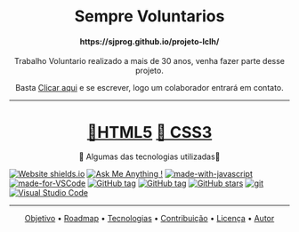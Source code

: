 <h1 align="center">Sempre Voluntarios</h1> 
<h4 align="center">https://sjprog.github.io/projeto-lclh/</h4> 

<p align="center">Trabalho Voluntario realizado a mais de 30 anos, venha fazer parte desse projeto.</p>
<p align="center">Basta <a href="https://sjprog.github.io/projeto-lclh/">Clicar aqui</a> e se escrever, logo um colaborador entrará em contato.</p>
<hr>

<h1 align="center">
    <a href="https://www.w3schools.com/html/default.asp">🔗HTML5</a>
    <a href="https://www.w3schools.com/css/">🔗 CSS3</a>
</h1>


<p align="center">🚀 Algumas das tecnologias utilizadas🚀</p>


[![Website shields.io](https://img.shields.io/website-up-down-green-red/http/shields.io.svg)](http://shields.io/)
[![Ask Me Anything !](https://img.shields.io/badge/Ask%20me-anything-1abc9c.svg)](https://GitHub.com/Naereen/ama)
[![made-with-javascript](https://img.shields.io/badge/Made%20with-JavaScript-1f425f.svg)](https://www.javascript.com)
[![made-for-VSCode](https://img.shields.io/badge/Made%20for-VSCode-1f425f.svg)](https://code.visualstudio.com/)
[![GitHub tag](https://img.shields.io/github/tag/Naereen/StrapDown.js.svg)](https://GitHub.com/Naereen/StrapDown.js/tags/)
[![GitHub tag](https://img.shields.io/github/tag/Naereen/StrapDown.js.svg)](https://GitHub.com/Naereen/StrapDown.js/tags/)
[![GitHub stars](https://img.shields.io/github/stars/Naereen/StrapDown.js.svg?style=social&label=Star&maxAge=2592000)](https://GitHub.com/Naereen/StrapDown.js/stargazers/)
[![git](https://img.shields.io/badge/--F05032?logo=git&logoColor=ffffff)](http://git-scm.com/)
[![Visual Studio Code](https://img.shields.io/badge/--007ACC?logo=visual%20studio%20code&logoColor=ffffff)](https://code.visualstudio.com/)

<hr>
<p align="center">
 <a href="#objetivo">Objetivo</a> •
 <a href="#roadmap">Roadmap</a> • 
 <a href="#tecnologias">Tecnologias</a> • 
 <a href="#contribuicao">Contribuição</a> • 
 <a href="#licenc-a">Licença</a> • 
 <a href="#autor">Autor</a>
</p>

